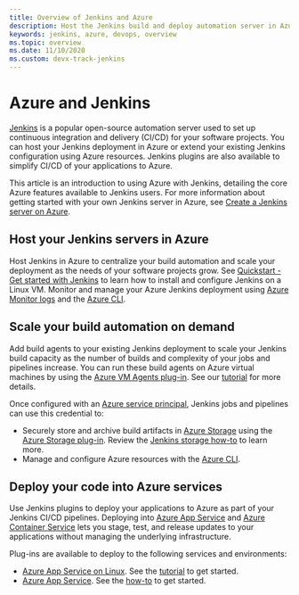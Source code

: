 ```yaml
---
title: Overview of Jenkins and Azure
description: Host the Jenkins build and deploy automation server in Azure and use Azure compute and storage resources to extend your continuous integration and deployment (CI/CD) pipelines.
keywords: jenkins, azure, devops, overview
ms.topic: overview
ms.date: 11/10/2020
ms.custom: devx-track-jenkins
---
```


# Azure and Jenkins

[Jenkins](https://jenkins.io/) is a popular open-source automation server used to set up continuous integration and delivery (CI/CD) for your software projects. You can host your Jenkins deployment in Azure or extend your existing Jenkins configuration using Azure resources. Jenkins plugins are also available to simplify CI/CD of your applications to Azure.

This article is an introduction to using Azure with Jenkins, detailing the core Azure features available to Jenkins users. For more information about getting started with your own Jenkins server in Azure, see [Create a Jenkins server on Azure](configure-on-linux-vm.md).

## Host your Jenkins servers in Azure

Host Jenkins in Azure to centralize your build automation and scale your deployment as the needs of your software projects grow. See [Quickstart - Get started with Jenkins](configure-on-linux-vm.md) to learn how to install and configure Jenkins on a Linux VM. Monitor and manage your Azure Jenkins deployment using [Azure Monitor logs](/azure/log-analytics/log-analytics-overview) and the [Azure CLI](/cli/azure).

## Scale your build automation on demand

Add build agents to your existing Jenkins deployment to scale your Jenkins build capacity as the number of builds and complexity of your jobs and pipelines increase. You can run these build agents on Azure virtual machines by using the [Azure VM Agents plug-in](https://plugins.jenkins.io/azure-vm-agents). See our [tutorial](/azure/jenkins/jenkins-azure-vm-agents) for more details.

Once configured with an [Azure service principal](/azure/azure-resource-manager/resource-group-overview), Jenkins jobs and pipelines can use this credential to:

- Securely store and archive build artifacts in [Azure Storage](/azure/storage/common/storage-introduction) using the [Azure Storage plug-in](https://plugins.jenkins.io/windows-azure-storage). Review the [Jenkins storage how-to](azure-storage-blobs-as-build-artifact-repository.md) to learn more.
- Manage and configure Azure resources with the [Azure CLI](deploy-to-azure-app-service-using-azure-cli.md).

## Deploy your code into Azure services

Use Jenkins plugins to deploy your applications to Azure as part of your Jenkins CI/CD pipelines. Deploying into [Azure App Service](/azure/app-service/) and [Azure Container Service](/azure/container-service/kubernetes/) lets you stage, test, and release updates to your applications without managing the underlying infrastructure.

 Plug-ins are available to deploy to the following services and environments:

- [Azure App Service on Linux](/azure/app-service/containers/app-service-linux-intro). See the [tutorial](deploy-from-github-to-azure-app-service.md) to get started.
- [Azure App Service](/azure/app-service/overview). See the [how-to](deploy-to-azure-app-service-using-plugin.md) to get started.